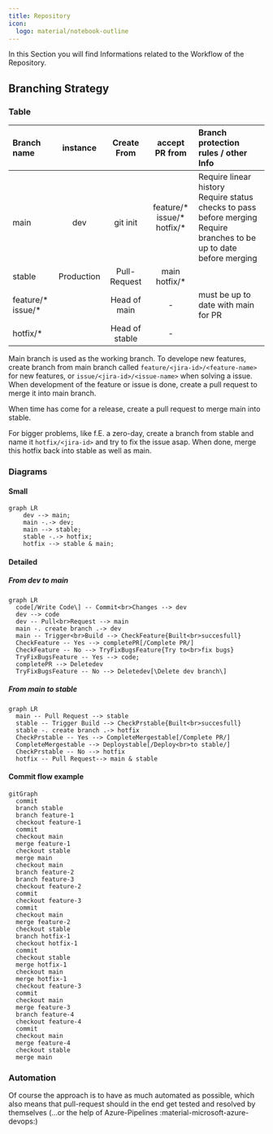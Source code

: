 ```yaml
---
title: Repository
icon:
  logo: material/notebook-outline
---
```


In this Section you will find Informations related to the Workflow of the Repository.

## Branching Strategy

### Table

| Branch name            |  instance  |  Create From   |            accept PR from            | Branch protection rules / other Info                                                                                       |
| :--------------------- | :--------: | :------------: | :----------------------------------: | :------------------------------------------------------------------------------------------------------------------------- |
| <br>main               |  <br>dev   |  <br>git init  | feature/\* <br>issue/\*<br>hotfix/\* | Require linear history<br>Require status checks to pass before merging<br>Require branches to be up to date before merging |
| stable                 | Production |  Pull-Request  |          main<br>hotfix/\*           |                                                                                                                            |
| feature/\*<br>issue/\* |            |  Head of main  |                  -                   | must be up to date with main for PR                                                                                        |
| hotfix/*               |            | Head of stable |                  -                   |

Main branch is used as the working branch. To develope new features, create branch from main branch called `feature/<jira-id>/<feature-name>` for new features, or `issue/<jira-id>/<issue-name>` when solving a issue. When development of the feature or issue is done, create a pull request to merge it into main branch.

When time has come for a release, create a pull request to merge main into stable.

For bigger problems, like f.E. a zero-day, create a branch from stable and name it `hotfix/<jira-id>` and try to fix the issue asap. When done, merge this hotfix back into stable as well as main.

### Diagrams

#### Small

``` mermaid
graph LR
    dev --> main;
    main -.-> dev;
    main --> stable;
    stable -.-> hotfix;
    hotfix --> stable & main;
```

#### Detailed

##### From dev to main

```mermaid
graph LR
  code[/Write Code\] -- Commit<br>Changes --> dev
  dev --> code
  dev -- Pull<br>Request --> main
  main -. create branch .-> dev
  main -- Trigger<br>Build --> CheckFeature{Built<br>succesfull}
  CheckFeature -- Yes --> completePR[/Complete PR/]
  CheckFeature -- No --> TryFixBugsFeature{Try to<br>fix bugs}
  TryFixBugsFeature -- Yes --> code;
  completePR --> Deletedev
  TryFixBugsFeature -- No --> Deletedev[\Delete dev branch\]
```

##### From main to stable

``` mermaid
graph LR
  main -- Pull Request --> stable
  stable -- Trigger Build --> CheckPrstable{Built<br>succesfull}
  stable -. create branch .-> hotfix
  CheckPrstable -- Yes --> CompleteMergestable[/Complete PR/]
  CompleteMergestable --> Deploystable[/Deploy<br>to stable/]
  CheckPrstable -- No --> hotfix
  hotfix -- Pull Request--> main & stable
```

#### Commit flow example

``` mermaid
gitGraph
  commit
  branch stable
  branch feature-1
  checkout feature-1
  commit
  checkout main
  merge feature-1
  checkout stable
  merge main
  checkout main
  branch feature-2
  branch feature-3
  checkout feature-2
  commit
  checkout feature-3
  commit
  checkout main
  merge feature-2
  checkout stable
  branch hotfix-1
  checkout hotfix-1
  commit
  checkout stable
  merge hotfix-1
  checkout main
  merge hotfix-1
  checkout feature-3
  commit
  checkout main
  merge feature-3
  branch feature-4
  checkout feature-4
  commit
  checkout main
  merge feature-4
  checkout stable
  merge main
```

### Automation

Of course the approach is to have as much automated as possible, which also means that pull-request should in the end get tested and resolved by themselves (...or the help of Azure-Pipelines :material-microsoft-azure-devops:)
